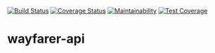 [![Build Status](https://travis-ci.org/wahaaabello/wayfarer-api.svg?branch=develop)](https://travis-ci.org/wahaaabello/wayfarer-api)
[![Coverage Status](https://coveralls.io/repos/github/wahaaabello/wayfarer-api/badge.svg?branch=develop)](https://coveralls.io/github/wahaaabello/wayfarer-api?branch=develop)
[![Maintainability](https://api.codeclimate.com/v1/badges/c56260f2974be96f393f/maintainability)](https://codeclimate.com/github/wahaaabello/wayfarer-api/maintainability)
[![Test Coverage](https://api.codeclimate.com/v1/badges/c56260f2974be96f393f/test_coverage)](https://codeclimate.com/github/wahaaabello/wayfarer-api/test_coverage)

# wayfarer-api
